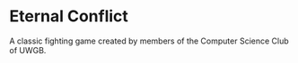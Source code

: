 Eternal Conflict
================

A classic fighting game created by members of the Computer Science Club of UWGB.
